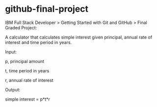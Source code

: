 # github-final-project
IBM Full Stack Developer > Getting Started with Git and GitHub > Final Graded Project:

A calculator that calculates simple interest given principal, annual rate of interest and time period in years.

Input:

   p, principal amount
   
   t, time period in years
   
   r, annual rate of interest
   
Output:

   simple interest = p\*t\*r

